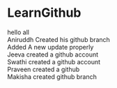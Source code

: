 # LearnGithub  
hello all\
Aniruddh Created his github branch<br>
Added A new update properly  
Jeeva created a github account  
Swathi created a github account  
Praveen created a github  
Makisha created github branch  
